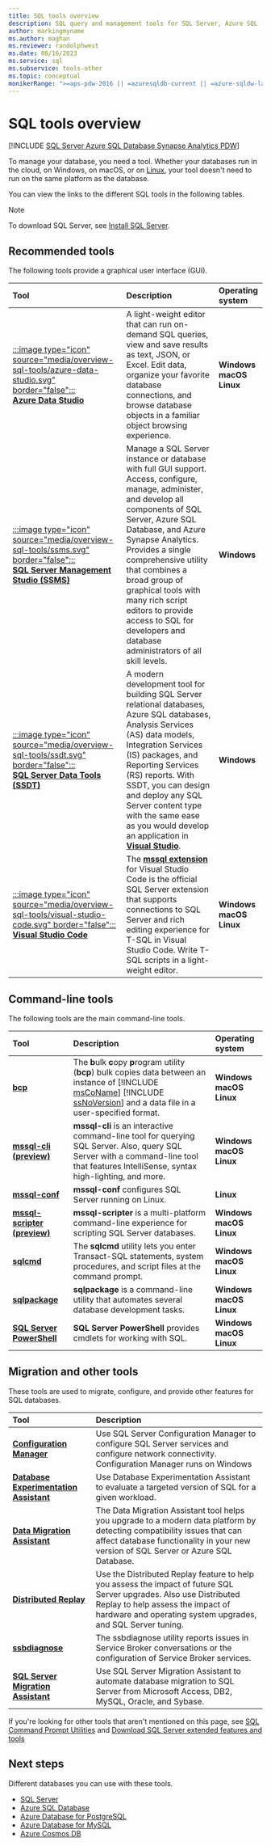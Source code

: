 ```yaml
---
title: SQL tools overview
description: SQL query and management tools for SQL Server, Azure SQL (Azure SQL database, Azure SQL managed instance, SQL virtual machines), and Azure Synapse Analytics.
author: markingmyname
ms.author: maghan
ms.reviewer: randolphwest
ms.date: 08/16/2023
ms.service: sql
ms.subservice: tools-other
ms.topic: conceptual
monikerRange: ">=aps-pdw-2016 || =azuresqldb-current || =azure-sqldw-latest || >=sql-server-2016 || >=sql-server-linux-2017"
---
```

# SQL tools overview

[!INCLUDE [SQL Server Azure SQL Database Synapse Analytics PDW](../includes/applies-to-version/sql-asdb-asdbmi-asa-pdw.md)]

To manage your database, you need a tool. Whether your databases run in the cloud, on Windows, on macOS, or on [Linux](../linux/sql-server-linux-overview.md), your tool doesn't need to run on the same platform as the database.

You can view the links to the different SQL tools in the following tables.

> [!NOTE]  
> To download SQL Server, see [Install SQL Server](../database-engine/install-windows/install-sql-server.md).

## Recommended tools

The following tools provide a graphical user interface (GUI).

| Tool | Description | Operating system |
| :-- | :-- | :-- |
| [:::image type="icon" source="media/overview-sql-tools/azure-data-studio.svg" border="false":::<br />**Azure Data Studio**](/azure-data-studio/download-azure-data-studio) | A light-weight editor that can run on-demand SQL queries, view and save results as text, JSON, or Excel. Edit data, organize your favorite database connections, and browse database objects in a familiar object browsing experience. | **Windows<br />macOS<br />Linux** |
| [:::image type="icon" source="media/overview-sql-tools/ssms.svg" border="false":::<br />**SQL Server Management Studio (SSMS)**](../ssms/download-sql-server-management-studio-ssms.md) | Manage a SQL Server instance or database with full GUI support. Access, configure, manage, administer, and develop all components of SQL Server, Azure SQL Database, and Azure Synapse Analytics. Provides a single comprehensive utility that combines a broad group of graphical tools with many rich script editors to provide access to SQL for developers and database administrators of all skill levels. | **Windows** |
| [:::image type="icon" source="media/overview-sql-tools/ssdt.svg" border="false":::<br />**SQL Server Data Tools (SSDT)**](../ssdt/download-sql-server-data-tools-ssdt.md) | A modern development tool for building SQL Server relational databases, Azure SQL databases, Analysis Services (AS) data models, Integration Services (IS) packages, and Reporting Services (RS) reports. With SSDT, you can design and deploy any SQL Server content type with the same ease as you would develop an application in **[Visual Studio](https://visualstudio.microsoft.com/downloads/)**. | **Windows** |
| [:::image type="icon" source="media/overview-sql-tools/visual-studio-code.svg" border="false":::<br />**Visual Studio Code**](https://code.visualstudio.com/) | The **[mssql extension](https://marketplace.visualstudio.com/items?itemName=ms-mssql.mssql)** for Visual Studio Code is the official SQL Server extension that supports connections to SQL Server and rich editing experience for T-SQL in Visual Studio Code. Write T-SQL scripts in a light-weight editor. | **Windows**<br />**macOS**<br />**Linux** |

## Command-line tools

The following tools are the main command-line tools.

| Tool | Description | Operating system |
| :-- | :-- | :-- |
| [**bcp**](bcp-utility.md) | The **b**ulk **c**opy **p**rogram utility (**bcp**) bulk copies data between an instance of [!INCLUDE [msCoName](../includes/msconame-md.md)] [!INCLUDE [ssNoVersion](../includes/ssnoversion-md.md)] and a data file in a user-specified format. | **Windows<br />macOS<br />Linux** |
| [**mssql-cli (preview)**](mssql-cli.md) | **mssql-cli** is an interactive command-line tool for querying SQL Server. Also, query SQL Server with a command-line tool that features IntelliSense, syntax high-lighting, and more. | **Windows<br />macOS<br />Linux** |
| [**mssql-conf**](../linux/sql-server-linux-configure-mssql-conf.md) | **mssql-conf** configures SQL Server running on Linux. | **Linux** |
| [**mssql-scripter (preview)**](https://github.com/Microsoft/mssql-scripter) | **mssql-scripter** is a multi-platform command-line experience for scripting SQL Server databases. | **Windows<br />macOS<br />Linux** |
| [**sqlcmd**](sqlcmd/sqlcmd-utility.md) | The **sqlcmd** utility lets you enter Transact-SQL statements, system procedures, and script files at the command prompt. | **Windows<br />macOS<br />Linux** |
| [**sqlpackage**](sqlpackage/sqlpackage.md) | **sqlpackage** is a command-line utility that automates several database development tasks. | **Windows<br />macOS<br />Linux** |
| [**SQL Server PowerShell**](/powershell/sql-server/sql-server-powershell) | **SQL Server PowerShell** provides cmdlets for working with SQL. | **Windows<br />macOS<br />Linux** |

## Migration and other tools

These tools are used to migrate, configure, and provide other features for SQL databases.

| Tool | Description |
| :-- | :-- |
| **[Configuration Manager](../tools/configuration-manager/sql-server-configuration-manager-help.md)** | Use SQL Server Configuration Manager to configure SQL Server services and configure network connectivity. Configuration Manager runs on Windows |
| **[Database Experimentation Assistant](../dea/database-experimentation-assistant-overview.md)** | Use Database Experimentation Assistant to evaluate a targeted version of SQL for a given workload. |
| **[Data Migration Assistant](../dma/dma-overview.md)** | The Data Migration Assistant tool helps you upgrade to a modern data platform by detecting compatibility issues that can affect database functionality in your new version of SQL Server or Azure SQL Database. |
| **[Distributed Replay](distributed-replay/install-distributed-replay.md)** | Use the Distributed Replay feature to help you assess the impact of future SQL Server upgrades. Also use Distributed Replay to help assess the impact of hardware and operating system upgrades, and SQL Server tuning. |
| **[ssbdiagnose](../tools/ssbdiagnose/ssbdiagnose-utility-service-broker.md)** | The ssbdiagnose utility reports issues in Service Broker conversations or the configuration of Service Broker services. |
| **[SQL Server Migration Assistant](../ssma/sql-server-migration-assistant.md)** | Use SQL Server Migration Assistant to automate database migration to SQL Server from Microsoft Access, DB2, MySQL, Oracle, and Sybase. |

If you're looking for other tools that aren't mentioned on this page, see [SQL Command Prompt Utilities](command-prompt-utility-reference-database-engine.md) and [Download SQL Server extended features and tools](download-sql-feature-packs.md)

## Next steps

Different databases you can use with these tools.

- [SQL Server](/sql/sql-server/)
- [Azure SQL Database](/azure/azure-sql/database/)
- [Azure Database for PostgreSQL](/azure/postgresql/)
- [Azure Database for MySQL](/azure/mysql/)
- [Azure Cosmos DB](/azure/cosmos-db/introduction)
